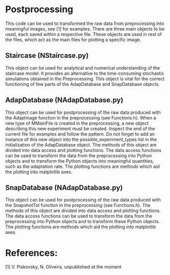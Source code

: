 # Postprocessing
This code can be used to transformed the raw data from preprocessing into meaningful images, see [1] for examples. There are three main objects to be used, each saved within a respective file. These objects are used in rest of the files, which act as the main files for plotting a specific image.
## Staircase (NStaircase.py)
This object can be used for analytical and numerical understanding of the staircase model. It provides an alternative to the time-consuming stochastic simulations obtained in the Preprocessing. This object is vital for the correct functioning of few parts of the AdapDatabase and SnapDatabase objects.
## AdapDatabase (NAdapDatabase.py)
This object can be used for postprocessing of the raw data produced with the AdapImage function in the preprocessing (see Functions.h). When a new type of MMainFile is created in the preprocessing, a new object describing this new experiment must be created. Inspect the end of the current file for examples and follow the pattern. Do not forget to add an instance of this new object into the possible_experiment_types list in the initialization of the AdapDatabase object. The methods of this object are divided into data access and plotting functions. The data access functions can be used to transform the data from the preprocessing into Python objects and to transform the Python objects into meaningful quantities, such as the adaptation rate. The plotting functions are methods which aid the plotting into matplotlib axes.
## SnapDatabase (NAdapDatabase.py)
This object can be used for postprocessing of the raw data produced with the SnapshotTot function in the preprocessing (see Functions.h). The methods of this object are divided into data access and plotting functions. The data access functions can be used to transform the data from the preprocessing into Python objects and to transform these Python objects. The plotting functions are methods which aid the plotting into matplotlib axes.

# References:
[1] V. Piskovsky, N. Oliveira, unpublished at the moment
